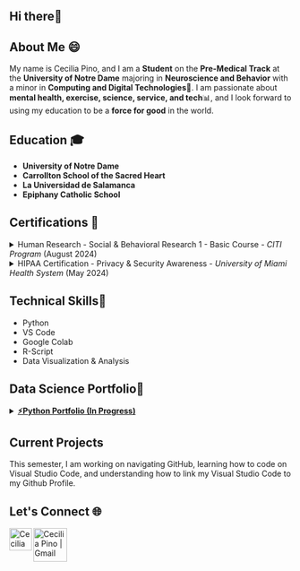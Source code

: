 ## Hi there👋

<!--
**cpino2/cpino2** is a ✨ _special_ ✨ repository because its `README.md` (this file) appears on your GitHub profile.

Here are some ideas to get you started:

- 🔭 I’m currently working on ...
- 🌱 I’m currently learning ...
- 👯 I’m looking to collaborate on ...
- 🤔 I’m looking for help with ...
- 💬 Ask me about ...
- 📫 How to reach me: ..
- 😄 Pronouns: ...
- ⚡ Fun fact: ...
-->

## About Me 😄
My name is Cecilia Pino, and I am a **Student** on the **Pre-Medical Track** at the **University of Notre Dame** majoring in **Neuroscience and Behavior** with a minor in **Computing and Digital Technologies**🏰. I am passionate about **mental health, exercise, science, service, and tech**📊, and I look forward to using my education to be a **force for good** in the world.

## Education 🎓
- **University of Notre Dame**
- **Carrollton School of the Sacred Heart**
- **La Universidad de Salamanca**
- **Epiphany Catholic School**

## Certifications 📜
<details><summary>
Human Research - Social & Behavioral Research 1 - Basic Course - <em>CITI Program</em> (August 2024)
</summary></details>
<details><summary>
HIPAA Certification - Privacy & Security Awareness - <em>University of Miami Health System</em> (May 2024)
</summary></details>

## Technical Skills🤔
- Python
- VS Code
- Google Colab
- R-Script
- Data Visualization & Analysis

## Data Science Portfolio🚀
<details><summary>
<a href='https://github.com/cpino2/PINO-Python-Portfolio'><strong>⚡Python Portfolio (In Progress)</strong></a>
</summary>
<br>
<strong>Skills</strong>
</details>

## Current Projects
This semester, I am working on navigating GitHub, learning how to code on Visual Studio Code, and understanding how to link my Visual Studio Code to my Github Profile.

## Let's Connect 🌐
<a href="https://www.linkedin.com/in/cecilia-pino-004846289/">
  <img align="left" alt="Cecilia Pino | LinkedIN" width="40px" src="assets/linkedin.png"/>
</a>
<a href="mailto:cpino2@nd.edu">
  <img align="left" alt="Cecilia Pino | Gmail" width="60px" src="assets/gmail.png"/>
</a>
